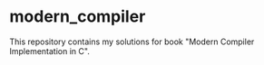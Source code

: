 # modern_compiler
This repository contains my solutions for book "Modern Compiler Implementation in C".

